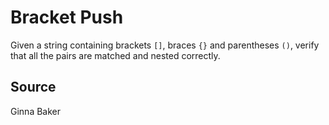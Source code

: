 # Bracket Push

Given a string containing brackets `[]`, braces `{}` and parentheses `()`,
verify that all the pairs are matched and nested correctly.

## Source

Ginna Baker

